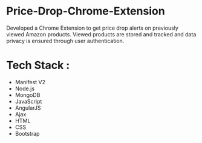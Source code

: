 # Price-Drop-Chrome-Extension
Developed a Chrome Extension to get price drop alerts on previously viewed Amazon products. Viewed products are stored and tracked and data privacy is ensured through user authentication.

# Tech Stack : 
* Manifest V2
* Node.js
* MongoDB
* JavaScript
* AngularJS
* Ajax
* HTML
* CSS
* Bootstrap
